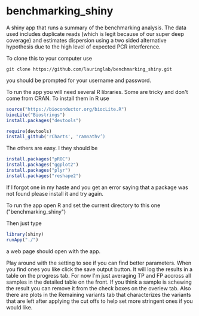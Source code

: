 # benchmarking_shiny
A shiny app that runs a summary of the benchmarking analysis.  The data used includes duplicate reads (which is legit because of our super deep coverage) and estimates dispersion using a two sided alternative hypothesis due to the high level of expected PCR interference.

To clone this to your computer use 

```
git clone https://github.com/lauringlab/benchmarking_shiny.git
```
you should be prompted for your username and password.

To run the app you will need several R libraries.  Some are tricky and don't come from CRAN. To install them in R use

```R
source("https://bioconductor.org/biocLite.R")
biocLite("Biostrings")
install.packages("devtools")

require(devtools)
install_github('rCharts', 'ramnathv’)

```
The others are easy.  I they should be 

```R
install.packages("pROC")
install.packages("ggplot2")
install.packages("plyr")
install.packages("reshape2")
```
If I forgot one in my haste and you get an error saying that a package was not found please install it and try again.

To run the app open R and set the current directory to this one ("benchmarking_shiny")

Then just type 

```R
library(shiny)
runApp("./")
```

a web page should open with the app.

Play around with the setting to see if you can find better parameters.  When you find ones you like click the save output button.  It will log the results in a table on the progress tab.  For now I'm just averaging TP and FP accross all samples in the detailed table on the front. If you think a sample is schewing the result you can remove it from the check boxes on the overiew tab.  Also there are plots in the Remaining variants tab that characterizes the variants that are left after applying the cut offs to help set more stringent ones if you would like.

